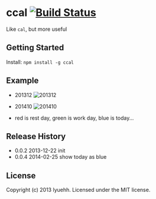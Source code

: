 # ccal [![Build Status](https://secure.travis-ci.org/lyuehh/ccal.png?branch=master)](http://travis-ci.org/lyuehh/ccal)

Like `cal`, but more useful

## Getting Started
Install: `npm install -g ccal`

## Example

* 201312
![201312](https://raw.github.com/lyuehh/ccal/master/screenshot/201312.png)

* 201410
![201410](https://raw.github.com/lyuehh/ccal/master/screenshot/201410.png)

* red is rest day, green is work day, blue is today...

## Release History

* 0.0.2 2013-12-22 init
* 0.0.4 2014-02-25 show today as blue

## License
Copyright (c) 2013 lyuehh. Licensed under the MIT license.
